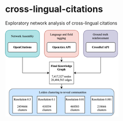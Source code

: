 # cross-lingual-citations
Exploratory network analysis of cross-lingual citations

![pipeline](assets/pipeline.png)

